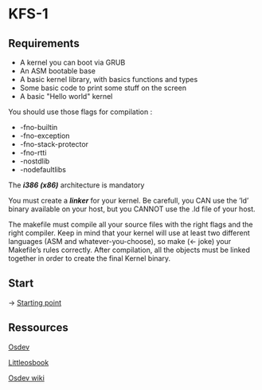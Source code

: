 # KFS-1

## Requirements

- A kernel you can boot via GRUB
- An ASM bootable base
- A basic kernel library, with basics functions and types
- Some basic code to print some stuff on the screen
- A basic "Hello world" kernel

You should use those flags for compilation : 
- -fno-builtin
- -fno-exception
- -fno-stack-protector
- -fno-rtti
- -nostdlib
- -nodefaultlibs

The ***i386 (x86)*** architecture is mandatory

You must create a ***linker*** for your kernel. Be carefull, you CAN use the ’ld’ binary available on your host, but you CANNOT use the
.ld file of your host.

The makefile must compile all your source files with the right flags and the right compiler. Keep in mind that your kernel will use at least two different languages (ASM and
whatever-you-choose), so make (<- joke) your Makefile’s rules correctly. After compilation, all the objects must be linked together in order to create the final
Kernel binary.

## Start

-> [Starting point](https://osdev.wiki/wiki/Boot_Sequence)




## Ressources

[Osdev](https://wiki.osdev.org/Expanded_Main_Page)

[Littleosbook](littleosbook.github.io)

[Osdev wiki](https://osdev.wiki/wiki/Expanded_Main_Page)

